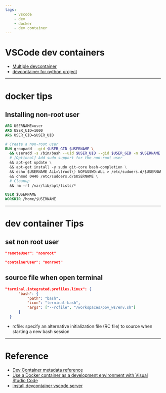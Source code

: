 ```yaml
---
tags:
    - vscode
    - dev
    - docker
    - dev container
---
```

# VSCode dev containers

- [Multiple devcontainer](dev_container_multiple.md)
- [devcontainer for python project](python_project.md)

---

# docker tips
## Installing non-root user
```Dockerfile
ARG USERNAME=user
ARG USER_UID=1000
ARG USER_GID=$USER_UID

# Create a non-root user
RUN groupadd --gid $USER_GID $USERNAME \
  && useradd -s /bin/bash --uid $USER_UID --gid $USER_GID -m $USERNAME \
  # [Optional] Add sudo support for the non-root user
  && apt-get update \
  && apt-get install -y sudo git-core bash-completion \
  && echo $USERNAME ALL=\(root\) NOPASSWD:ALL > /etc/sudoers.d/$USERNAME\
  && chmod 0440 /etc/sudoers.d/$USERNAME \
  # Cleanup
  && rm -rf /var/lib/apt/lists/*

USER $USERNAME
WORKDIR /home/$USERNAME
```

---

# dev container Tips
## set non root user
```json
"remoteUser": "nonroot"
```

```json
"containerUser": "nonroot"
```

## source file when open terminal

```json
"terminal.integrated.profiles.linux": {
      "bash": {
          "path": "bash",
          "icon": "terminal-bash",
          "args": ["--rcfile", "/workspaces/pov_ws/env.sh"]
      }
  }
```

- rcfile: specify an alternative initialization file (RC file) to source when starting a new bash session

---

# Reference
- [Dev Container metadata reference](https://containers.dev/implementors/json_reference/)
- [Use a Docker container as a development environment with Visual Studio Code](https://learn.microsoft.com/en-us/training/modules/use-docker-container-dev-env-vs-code/)
- [install devcontainer vscode server](https://stackoverflow.com/questions/56671520/how-can-i-install-vscode-server-in-linux-offline)
